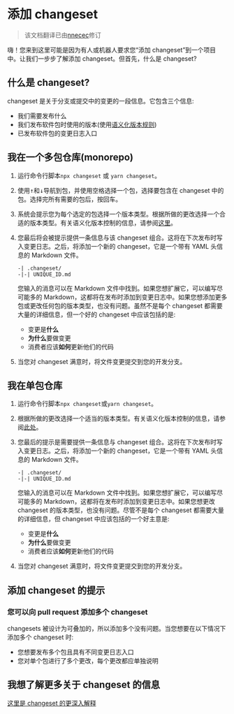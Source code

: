 # 添加 changeset

> 该文档翻译已由[nnecec](https://github.com/nnecec)修订

嗨！您来到这里可能是因为有人或机器人要求您“添加 changeset”到一个项目中。让我们一步步了解添加 changeset。但首先，什么是 changeset?

## 什么是 changeset?

changeset 是关于分支或提交中的变更的一段信息。它包含三个信息:

- 我们需要发布什么
- 我们发布软件包时使用的版本(使用[语义化版本规则](https://semver.org/))
- 已发布软件包的变更日志入口

## 我在一个多包仓库(monorepo)

1. 运行命令行脚本`npx changeset` 或 `yarn changeset`。
2. 使用<kbd>↑</kbd>和<kbd>↓</kbd>导航到包，并使用<kbd>空格</kbd>选择一个包，选择要包含在 changeset 中的包。选择完所有需要的包后，按回车。
3. 系统会提示您为每个选定的包选择一个版本类型。根据所做的更改选择一个合适的版本类型。有关语义化版本控制的信息，请参阅[这里](https://semver.org/)。
4. 您最后将会被提示提供一条信息与该 changeset 组合。这将在下次发布时写入变更日志。之后，将添加一个新的 changeset，它是一个带有 YAML 头信息的 Markdown 文件。

   ```
   -| .changeset/
   -|-| UNIQUE_ID.md
   ```

   您输入的消息可以在 Markdown 文件中找到。如果您想扩展它，可以编写尽可能多的 Markdown，这都将在发布时添加到变更日志中。如果您想添加更多包或更改任何包的版本类型，也没有问题。虽然不是每个 changeset 都需要大量的详细信息，但一个好的 changeset 中应该包括的是:

   - 变更是**什么**
   - **为什么**要做变更
   - 消费者应该**如何**更新他们的代码

5. 当您对 changeset 满意时，将文件变更提交到您的开发分支。

## 我在单包仓库

1. 运行命令行脚本`npx changeset`或`yarn changeset`。
2. 根据所做的更改选择一个适当的版本类型。有关语义化版本控制的信息，请参阅[此处](https://semver.org/)。
3. 您最后的提示是需要提供一条信息与 changeset 组合。这将在下次发布时写入变更日志。之后，将添加一个新的 changeset，它是一个带有 YAML 头信息的 Markdown 文件。

   ```
   -| .changeset/
   -|-| UNIQUE_ID.md
   ```

   您输入的消息可以在 Markdown 文件中找到。如果您想扩展它，可以编写尽可能多的 Markdown，这都将在发布时添加到变更日志中。如果您想更改 changeset 的版本类型，也没有问题。尽管不是每个 changeset 都需要大量的详细信息，但 changeset 中应该包括的一个好主意是:

   - 变更是**什么**
   - **为什么**要做变更
   - 消费者应该**如何**更新他们的代码

4. 当您对 changeset 满意时，将文件变更提交到您的开发分支。

## 添加 changeset 的提示

### 您可以向 pull request 添加多个 changeset

changesets 被设计为可叠加的，所以添加多个没有问题。当您想要在以下情况下添加多个 changeset 时:

- 您想要发布多个包且具有不同变更日志入口
- 您对单个包进行了多个更改，每个更改都应单独说明

## 我想了解更多关于 changeset 的信息

[这里是 changeset 的更深入解释](/detailed-explanation)
